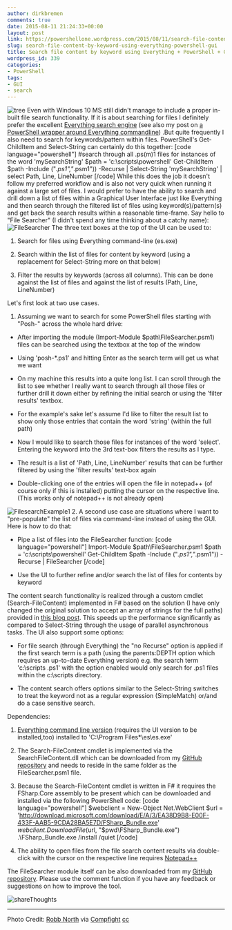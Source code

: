 ```yaml
---
author: dirkbremen
comments: true
date: 2015-08-11 21:24:33+00:00
layout: post
link: https://powershellone.wordpress.com/2015/08/11/search-file-content-by-keyword-using-everything-powershell-gui/
slug: search-file-content-by-keyword-using-everything-powershell-gui
title: Search file content by keyword using Everything + PowerShell + GUI
wordpress_id: 339
categories:
- PowerShell
tags:
- GUI
- search
---
```


![tree](https://powershellone.files.wordpress.com/2015/08/4268390987_6ac870f045_m.jpg)
Even with Windows 10 MS still didn't manage to include a proper in-built file search functionality. If it is about searching for files I definitely prefer the excellent [Everything search engine](http://www.voidtools.com/) (see also my post on [a PowerShell wrapper around Everything commandline](https://powershellone.wordpress.com/2015/02/28/using-everything-search-command-line-es-exe-via-powershell/)) .But quite frequently I also need to search for keywords/pattern within files. PowerShell's Get-ChildItem and Select-String can certainly do this together:
[code language="powershell"]
#search through all .ps(m)1 files for instances of the word 'mySearchString'
$path = 'c:\scripts\powershell'
Get-ChildItem $path -Include ("*.ps1","*.psm1")) -Recurse |
     Select-String 'mySearchString' | select Path, Line, LineNumber
[/code]
While this does the job it doesn't follow my preferred workflow and is also not very quick when running it against a large set of files. I would prefer to have the ability to search and drill down a list of files within a Graphical User Interface just like Everything and then search through the filtered list of files using keyword(s)/pattern(s) and get back the search results within a reasonable time-frame.
Say hello to "File Searcher" (I didn't spend any time thinking about a catchy name):
![FileSearcher](https://powershellone.files.wordpress.com/2015/08/filesearcher.png?w=660)
The three text boxes at the top of the UI can be used to:




  1. Search for files using Everything command-line (es.exe)


  2. Search within the list of files for content by keyword (using a replacement for Select-String more on that below)


  3. Filter the results by keywords (across all columns). This can be done against the list of files and against the list of results (Path, Line, LineNumber)


Let's first look at two use cases. 
1. Assuming we want to search for some PowerShell files starting with "Posh-" across the whole hard drive:



	
  * After importing the module (Import-Module $path\FileSearcher.psm1) files can be searched using the textbox at the top of the window

	
  * Using 'posh-*.ps1' and hitting Enter as the search term will get us what we want

	
  * On my machine this results into a quite long list. I can scroll through the list to see whether I really want to search through all those files or further drill it down either by refining the initial search or using the 'filter results' textbox.
	  
  * For the example's sake let's assume I'd like to filter the result list to show only those entries that contain the word 'string' (within the full path)

	
  * Now I would like to search those files for instances of the word 'select'. Entering the keyword into the 3rd text-box filters the results as I type.

	
  * The result is a list of 'Path, Line, LineNumber' results that can be further filtered by using the 'filter results' text-box again

	
  * Double-clicking one of the entries will open the file in notepad++ (of course only if this is installed) putting the cursor on the respective line. (This works only of notepad++ is not already open)


![FilesearchExample1](https://powershellone.files.wordpress.com/2015/08/filesearchexample1.png?w=660)
2. A second use case are situations where I want to "pre-populate" the list of files via command-line instead of using the GUI. Here is how to do that:



	
  * Pipe a list of files into the FileSearcher function: 
[code language="powershell"]
Import-Module $path\FileSearcher.psm1
$path = 'c:\scripts\powershell'
Get-ChildItem $path -Include ("*.ps1","*.psm1")) -Recurse | FileSearcher
[/code]


	
  * Use the UI to further refine and/or search the list of files for contents by keyword



The content search functionality is realized through a custom cmdlet (Search-FileContent) implemented in F# based on the solution (I have only changed the original solution to accept an array of strings for the full paths) provided in [this blog post](http://blogs.msdn.com/b/fsharpteam/archive/2012/10/03/rethinking-findstr-with-f-and-powershell.aspx). This speeds up the performance significantly as compared to Select-String through the usage of parallel asynchronous tasks.
The UI also support some options:



	
  * For file search (through Everything) the "no Recurse" option is applied if the first search term is a path (using the parents:DEPTH option which requires an up-to-date Everything version) e.g. the search term 'c:\scripts .ps1' with the option enabled would only search for .ps1 files within the c:\scripts directory.

	
  * The content search offers options similar to the Select-String switches to treat the keyword not as a regular expression (SimpleMatch) or/and do a case sensitive search.


Dependencies:

	
  1. [Everything command line version](http://www.voidtools.com/downloads/) (requires the UI version to be installed,too) installed to 'C:\Program Files*\es\es.exe'

	
  2. The Search-FileContent cmdlet is implemented via the SearchFileContent.dll which can be downloaded from my [GitHub repository](https://github.com/DBremen/PowerShellScripts) and needs to reside in the same folder as the FileSearcher.psm1 file.

	
  3. Because the Search-FileContent cmdlet is written in F# it requires the FSharp.Core assembly to be present which can be downloaded and installed via the following PowerShell code:
[code language="powershell"]
$webclient = New-Object Net.WebClient
$url = 'http://download.microsoft.com/download/E/A/3/EA38D9B8-E00F-433F-AAB5-9CDA28BA5E7D/FSharp_Bundle.exe'
$webclient.DownloadFile($url, "$pwd\FSharp_Bundle.exe")
.\FSharp_Bundle.exe /install /quiet
[/code]


  4. The ability to open files from the file search content results via double-click with the cursor on the respective line requires [Notepad++](https://notepad-plus-plus.org/download/v6.8.1.html)

The FileSearcher module itself can be also downloaded from my [GitHub repository](https://raw.githubusercontent.com/DBremen/PowerShellScripts/master/functions/FileSearcher.psm1).
Please use the comment function if you have any feedback or suggestions on how to improve the tool.

![shareThoughts](https://powershellone.files.wordpress.com/2015/10/sharethoughts.jpg)


* * *


Photo Credit: [Robb North](https://www.flickr.com/photos/34815016@N02/4268390987/) via [Compfight](http://compfight.com) [cc](https://creativecommons.org/licenses/by/2.0/)
